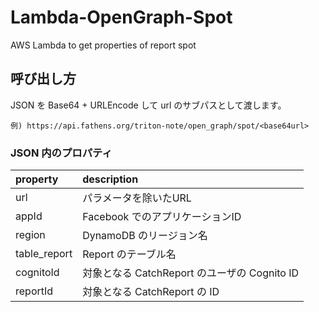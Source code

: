 # Lambda-OpenGraph-Spot
AWS Lambda to get properties of report spot

## 呼び出し方
JSON を Base64 + URLEncode して url のサブパスとして渡します。

``例) https://api.fathens.org/triton-note/open_graph/spot/<base64url>``

### JSON 内のプロパティ

|property|description|
|:--|:--|
|url|パラメータを除いたURL|
|appId|Facebook でのアプリケーションID|
|region|DynamoDB のリージョン名|
|table_report|Report のテーブル名|
|cognitoId|対象となる CatchReport のユーザの Cognito ID|
|reportId|対象となる CatchReport の ID|

